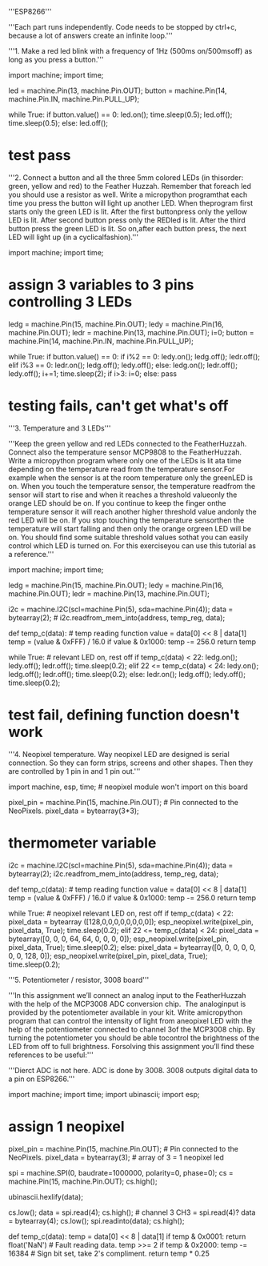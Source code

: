 
'''ESP8266'''

'''Each part runs independently. Code needs to be stopped by ctrl+c, because
a lot of answers create an infinite loop.'''

'''1. Make​ ​a​ ​red​ ​led​ ​blink​ ​with​ ​a​ ​frequency​ ​of​ ​1Hz​ ​(500ms​ ​on/500ms​ ​off)​ ​as​ ​long​ ​as
you​ ​press​ ​a​ ​button.'''

import machine; import time;

led = machine.Pin(13, machine.Pin.OUT);
button = machine.Pin(14, machine.Pin.IN, machine.Pin.PULL_UP);

while True:
  if button.value() == 0:
      led.on(); time.sleep(0.5); led.off(); time.sleep(0.5);
  else: led.off();

# test pass

'''2.​ ​Connect​ ​a​ ​button​ ​and​ ​all​ ​the​ ​three​ ​5mm​ ​colored​ ​LEDs​ ​(in​ ​this​ ​order:​ ​green,
yellow​ ​and​ ​red)​ ​to​ ​the​ ​Feather​ ​Huzzah.​ ​​Remember​ ​that​ ​for​ ​each​ ​led​ ​you​ ​should
use​ ​a​ ​resistor​ ​as​ ​well.​​ ​Write​ ​a​ ​micropython​ ​program​ ​that​ ​each​ ​time​ ​you​ ​press​ ​the
button​ ​will​ ​light​ ​up​ ​another​ ​LED.​ ​When​ ​the​ ​program​ ​first​ ​starts​ ​only​ ​the​ ​green
LED​ ​is​ ​lit.​ ​After​ ​the​ ​first​ ​button​ ​press​ ​only​ ​the​ ​yellow​ ​LED​ ​is​ ​lit.​ ​After​ ​second
button​ ​press​ ​only​ ​the​ ​RED​ ​led​ ​is​ ​lit.​ ​After​ ​the​ ​third​ ​button​ ​press​ ​the​ ​green​ ​LED​ ​is
lit.​ ​So​ ​on,​ ​after​ ​each​ ​button​ ​press,​ ​the​ ​next​ ​LED​ ​will​ ​light​ ​up​ ​(in​ ​a​ ​cyclical​ ​fashion).'''

import machine; import time;
# assign 3 variables to 3 pins controlling 3 LEDs
ledg = machine.Pin(15, machine.Pin.OUT); ledy = machine.Pin(16, machine.Pin.OUT);
ledr = machine.Pin(13, machine.Pin.OUT); i=0;
button = machine.Pin(14, machine.Pin.IN, machine.Pin.PULL_UP);

while True:
  if button.value() == 0:
    if i%2 == 0: ledy.on(); ledg.off(); ledr.off();
    elif i%3 == 0: ledr.on(); ledg.off(); ledy.off();
    else: ledg.on(); ledr.off(); ledy.off();
    i+=1; time.sleep(2);
  if i>3: i=0;
  else: pass

# testing fails, can't get what's off

'''3. Temperature and 3 LEDs'''

'''​Keep​ ​the​ ​green​ ​yellow​ ​and​ ​red​ ​LEDs​ ​connected​ ​to​ ​the​ ​Feather​ ​Huzzah.
Connect​ ​also​ ​the​ ​​temperature​ ​sensor​ ​MCP9808​​ ​to​ ​the​ ​Feather​ ​Huzzah.​ ​Write​ ​a
micropython​ ​program​ ​where​ ​only​ ​one​ ​of​ ​the​ ​LEDs​ ​is​ ​lit​ ​at​ ​a​ ​time​ ​depending​ ​on
the​ ​temperature​ ​read​ ​from​ ​the​ ​temperature​ ​sensor.​ ​For​ ​example​ ​when​ ​the​ ​sensor
is​ ​at​ ​the​ ​room​ ​temperature​ ​only​ ​the​ ​green​ ​LED​ ​is​ ​on.​ ​When​ ​you​ ​touch​ ​the
temperature​ ​sensor,​ ​the​ ​temperature​ ​read​ ​from​ ​the​ ​sensor​ ​will​ ​start​ ​to​ ​rise​ ​and
when​ ​it​ ​reaches​ ​a​ ​threshold​ ​value​ ​only​ ​the​ ​orange​ ​LED​ ​should​ ​be​ ​on.​ ​If​ ​you
continue​ ​to​ ​keep​ ​the​ ​finger​ ​on​ ​the​ ​temperature​ ​sensor​ ​it​ ​will​ ​reach​ ​another​ ​higher
threshold​ ​value​ ​and​ ​only​ ​the​ ​red​ ​LED​ ​will​ ​be​ ​on.​ ​If​ ​you​ ​stop​ ​touching​ ​the
temperature​ ​sensor​ ​then​ ​the​ ​temperature​ ​will​ ​start​ ​falling​ ​and​ ​then​ ​only​ ​the
orange​ ​or​ ​green​ ​LED​ ​will​ ​be​ ​on.​ ​You​ ​should​ ​find​ ​some​ ​suitable​ ​threshold​ ​values
so​ ​that​ ​you​ ​can​ ​easily​ ​control​ ​which​ ​LED​ ​is​ ​turned​ ​on.​ ​For​ ​this​ ​exercise​ ​you​ ​can
use​ ​​this​ ​tutorial​​ ​as​ ​a​ ​reference.'''

import machine; import time;

ledg = machine.Pin(15, machine.Pin.OUT); ledy = machine.Pin(16, machine.Pin.OUT);
ledr = machine.Pin(13, machine.Pin.OUT);

i2c = machine.I2C(scl=machine.Pin(5), sda=machine.Pin(4));
data = bytearray(2); # i2c.readfrom_mem_into(address, temp_reg, data);

def temp_c(data): # temp reading function
    value = data[0] << 8 | data[1]
    temp = (value & 0xFFF) / 16.0
    if value & 0x1000:
        temp -= 256.0
    return temp

while True: # relevant LED on, rest off
    if temp_c(data) < 22: ledg.on(); ledy.off(); ledr.off(); time.sleep(0.2);
    elif 22 <= temp_c(data) < 24: ledy.on(); ledg.off(); ledr.off(); time.sleep(0.2);
    else: ledr.on(); ledg.off(); ledy.off(); time.sleep(0.2);

# test fail, defining function doesn't work

'''4. Neopixel temperature. Way neopixel LED are designed is serial connection.
So they can form strips, screens and other shapes. Then they are controlled
by 1 pin in and 1 pin out.'''

import machine, esp, time; # neopixel module won't import on this board

pixel_pin = machine.Pin(15, machine.Pin.OUT);  # Pin connected to the NeoPixels.
pixel_data = bytearray(3*3);

# thermometer variable
i2c = machine.I2C(scl=machine.Pin(5), sda=machine.Pin(4));
data = bytearray(2); i2c.readfrom_mem_into(address, temp_reg, data);

def temp_c(data): # temp reading function
    value = data[0] << 8 | data[1]
    temp = (value & 0xFFF) / 16.0
    if value & 0x1000:
        temp -= 256.0
    return temp

while True: # neopixel relevant LED on, rest off
    if temp_c(data) < 22:
        pixel_data = bytearray ([128,0,0,0,0,0,0,0,0]);
        esp_neopixel.write(pixel_pin, pixel_data, True);
        time.sleep(0.2);
    elif 22 <= temp_c(data) < 24:
        pixel_data = bytearray([0, 0, 0, 64, 64, 0, 0, 0, 0]);
        esp_neopixel.write(pixel_pin, pixel_data, True);
        time.sleep(0.2);
    else:
        pixel_data = bytearray([0, 0, 0, 0, 0, 0, 0, 128, 0]);
        esp_neopixel.write(pixel_pin, pixel_data, True);
        time.sleep(0.2);

'''5. Potentiometer / resistor, 3008 board'''

'''​In​ ​this​ ​assignment​ ​we’ll​ ​connect​ ​an​ ​analog​ ​input​ ​to​ ​the​ ​Feather​ ​Huzzah​ ​with
the​ ​help​ ​of​ ​the​ ​​MCP3008​ ​ADC​ ​conversion​ ​chip​.​ ​​ ​The​ ​analog​ ​input​ ​is​ ​provided​ ​by
the​ ​potentiometer​ ​available​ ​in​ ​your​ ​kit.​ ​Write​ ​a​ ​micropython​ ​program​ ​that​ ​can
control​ ​the​ ​intensity​ ​of​ ​light​ ​from​ ​a​ ​neopixel​ ​LED​ ​with​ ​the​ ​help​ ​of​ ​the
potentiometer​ ​connected​ ​to​ ​channel​ ​3​ ​of​ ​the​ ​MCP3008​ ​chip.​ ​By​ ​turning​ ​the
potentiometer​ ​you​ ​should​ ​be​ ​able​ ​to​ ​control​ ​the​ ​brightness​ ​of​ ​the​ ​LED​ ​from​ ​off​ ​to
full​ ​brightness.​ ​For​ ​solving​ ​this​ ​assignment​ ​you’ll​ ​find​ ​these​ ​references​ ​to​ ​be
useful:'''

'''Dierct ADC is not here. ADC is done by 3008. 3008 outputs digital
data to a pin on ESP8266.'''

import machine; import time; import ubinascii; import esp;

# assign 1 neopixel
pixel_pin   = machine.Pin(15, machine.Pin.OUT);  # Pin connected to the NeoPixels.
pixel_data = bytearray(3); # array of 3 = 1 neopixel led

spi = machine.SPI(0, baudrate=1000000, polarity=0, phase=0);
cs = machine.Pin(15, machine.Pin.OUT); cs.high();

ubinascii.hexlify(data);

cs.low(); data = spi.read(4); cs.high(); # channel 3 CH3 = spi.read(4)?
data = bytearray(4); cs.low(); spi.readinto(data); cs.high();

def temp_c(data):
    temp = data[0] << 8 | data[1]
    if temp & 0x0001:
        return float('NaN')  # Fault reading data.
    temp >>= 2
    if temp & 0x2000:
        temp -= 16384  # Sign bit set, take 2's compliment.
    return temp * 0.25




